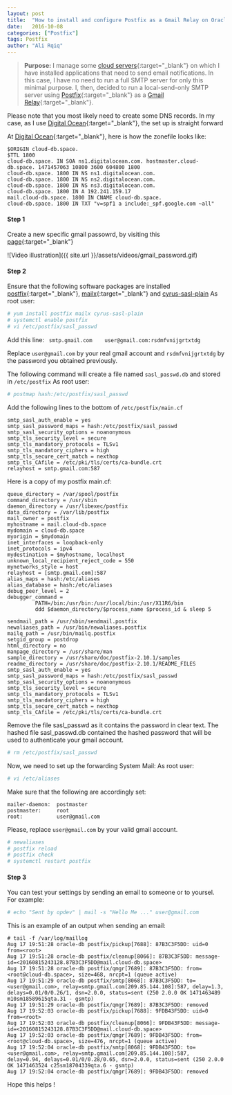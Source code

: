 ```yaml
---
layout: post
title:  "How to install and configure Postfix as a Gmail Relay on Oracle Linux 7.2"
date:   2016-10-08
categories: ["Postfix"]
tags: Postfix
author: "Ali Rqiq"
---
```

> **Purpose:** I manage some [cloud servers](https://m.do.co/c/fa13be36fda1){:target="_blank"} on which I have installed applications that need to send email notifications. In this case, I have no need to run a full SMTP server for only this minimal purpose. I, then, decided to run a local-send-only SMTP server using [Postfix](http://www.postfix.org/){:target="_blank"} as a [Gmail Relay](https://support.google.com/a/answer/2956491?hl=en){:target="_blank"}.

Please note that you most likely need to create some DNS records. In my case, as I use [Digital Ocean](https://m.do.co/c/fa13be36fda1){:target="_blank"}, the set up is straight forward

At [Digital Ocean](https://m.do.co/c/fa13be36fda1){:target="_blank"}, here is how the zonefile looks like:
```
$ORIGIN cloud-db.space.
$TTL 1800
cloud-db.space. IN SOA ns1.digitalocean.com. hostmaster.cloud-db.space. 1471457063 10800 3600 604800 1800
cloud-db.space. 1800 IN NS ns1.digitalocean.com.
cloud-db.space. 1800 IN NS ns2.digitalocean.com.
cloud-db.space. 1800 IN NS ns3.digitalocean.com.
cloud-db.space. 1800 IN A 192.241.159.17
mail.cloud-db.space. 1800 IN CNAME cloud-db.space.
cloud-db.space. 1800 IN TXT "v=spf1 a include:_spf.google.com ~all"
```
#### Step 1
Create a new specific gmail passowrd, by visiting this [page](https://security.google.com/settings/security/apppasswords?pli=1){:target="_blank"}

![Video illustration]({{ site.url }}/assets/videos/gmail_password.gif)

#### Step 2
Ensure that the following software packages are installed [postfix](http://www.postfix.org/){:target="_blank"}, [mailx](https://engineering.purdue.edu/ECN/Support/KB/Docs/MailXTutorial){:target="_blank"} and [cyrus-sasl-plain](http://www.sendmail.org/~ca/email/cyrus/sysadmin.html)
As root user:
``` bash
# yum install postfix mailx cyrus-sasl-plain
# systemctl enable postfix
# vi /etc/postfix/sasl_passwd
```
Add this line: 
`` smtp.gmail.com    user@gmail.com:rsdmfvnijgrtxtdg``

Replace ``user@gmail.com`` by your real gmail account and ``rsdmfvnijgrtxtdg`` by the password you obtained previously.

The following command will create a file named ``sasl_passwd.db`` and stored in ``/etc/postfix``
As root user:
``` bash
# postmap hash:/etc/postfix/sasl_passwd
```
Add the following lines to the bottom of ``/etc/postfix/main.cf``
```
smtp_sasl_auth_enable = yes
smtp_sasl_password_maps = hash:/etc/postfix/sasl_passwd
smtp_sasl_security_options = noanonymous
smtp_tls_security_level = secure
smtp_tls_mandatory_protocols = TLSv1
smtp_tls_mandatory_ciphers = high
smtp_tls_secure_cert_match = nexthop
smtp_tls_CAfile = /etc/pki/tls/certs/ca-bundle.crt
relayhost = smtp.gmail.com:587
```

Here is a copy of my postfix main.cf:
```
queue_directory = /var/spool/postfix
command_directory = /usr/sbin
daemon_directory = /usr/libexec/postfix
data_directory = /var/lib/postfix
mail_owner = postfix
myhostname = mail.cloud-db.space
mydomain = cloud-db.space
myorigin = $mydomain
inet_interfaces = loopback-only
inet_protocols = ipv4
mydestination = $myhostname, localhost
unknown_local_recipient_reject_code = 550
mynetworks_style = host
relayhost = [smtp.gmail.com]:587
alias_maps = hash:/etc/aliases
alias_database = hash:/etc/aliases
debug_peer_level = 2
debugger_command =
         PATH=/bin:/usr/bin:/usr/local/bin:/usr/X11R6/bin
         ddd $daemon_directory/$process_name $process_id & sleep 5

sendmail_path = /usr/sbin/sendmail.postfix
newaliases_path = /usr/bin/newaliases.postfix
mailq_path = /usr/bin/mailq.postfix
setgid_group = postdrop
html_directory = no
manpage_directory = /usr/share/man
sample_directory = /usr/share/doc/postfix-2.10.1/samples
readme_directory = /usr/share/doc/postfix-2.10.1/README_FILES
smtp_sasl_auth_enable = yes
smtp_sasl_password_maps = hash:/etc/postfix/sasl_passwd
smtp_sasl_security_options = noanonymous
smtp_tls_security_level = secure
smtp_tls_mandatory_protocols = TLSv1
smtp_tls_mandatory_ciphers = high
smtp_tls_secure_cert_match = nexthop
smtp_tls_CAfile = /etc/pki/tls/certs/ca-bundle.crt
```
Remove the file sasl_passwd as it contains the password in clear text. The hashed file sasl_passwd.db contained the hashed password that will be used to authenticate your gmail account.
``` bash
# rm /etc/postfix/sasl_passwd
```

Now, we need to set up the forwarding System Mail:
As root user:
``` bash
# vi /etc/aliases
```
Make sure that the following are accordingly  set:
```
mailer-daemon:  postmaster
postmaster:     root
root:           user@gmail.com
```
Please, replace ``user@gmail.com`` by your valid gmail account.
``` bash
# newaliases
# postfix reload
# postfix check
# systemctl restart postfix
```
#### Step 3
You can test your settings by sending an email to someone or to yoursel. For example:
``` bash
# echo "Sent by opdev" | mail -s "Hello Me ..." user@gmail.com
```
This is an example of an output when sending an email:
```
# tail -f /var/log/maillog
Aug 17 19:51:28 oracle-db postfix/pickup[7688]: 87B3C3F5DD: uid=0 from=<root>
Aug 17 19:51:28 oracle-db postfix/cleanup[8066]: 87B3C3F5DD: message-id=<20160815243128.87B3C3F5DD@mail.cloud-db.space>
Aug 17 19:51:28 oracle-db postfix/qmgr[7689]: 87B3C3F5DD: from=<root@cloud-db.space>, size=468, nrcpt=1 (queue active)
Aug 17 19:51:29 oracle-db postfix/smtp[8068]: 87B3C3F5DD: to=<user@gmail.com>, relay=smtp.gmail.com[209.85.144.108]:587, delay=1.3, delays=0.01/0/0.26/1, dsn=2.0.0, status=sent (250 2.0.0 OK 1471463489 m10sm18589615qta.31 - gsmtp)
Aug 17 19:51:29 oracle-db postfix/qmgr[7689]: 87B3C3F5DD: removed
Aug 17 19:52:03 oracle-db postfix/pickup[7688]: 9FDB43F5DD: uid=0 from=<root>
Aug 17 19:52:03 oracle-db postfix/cleanup[8066]: 9FDB43F5DD: message-id=<20160815243128.87B3C3F5DD@mail.cloud-db.space>
Aug 17 19:52:03 oracle-db postfix/qmgr[7689]: 9FDB43F5DD: from=<root@cloud-db.space>, size=476, nrcpt=1 (queue active)
Aug 17 19:52:04 oracle-db postfix/smtp[8068]: 9FDB43F5DD: to=<user@gmail.com>, relay=smtp.gmail.com[209.85.144.108]:587, delay=0.94, delays=0.01/0/0.28/0.65, dsn=2.0.0, status=sent (250 2.0.0 OK 1471463524 c25sm18704339qta.6 - gsmtp)
Aug 17 19:52:04 oracle-db postfix/qmgr[7689]: 9FDB43F5DD: removed
```
Hope this helps !
